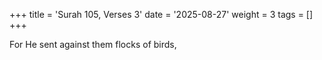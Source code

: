 +++
title = 'Surah 105, Verses 3'
date = '2025-08-27'
weight = 3
tags = []
+++

For He sent against them flocks of birds,